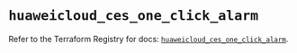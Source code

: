 # `huaweicloud_ces_one_click_alarm`

Refer to the Terraform Registry for docs: [`huaweicloud_ces_one_click_alarm`](https://registry.terraform.io/providers/huaweicloud/huaweicloud/1.71.1/docs/resources/ces_one_click_alarm).

